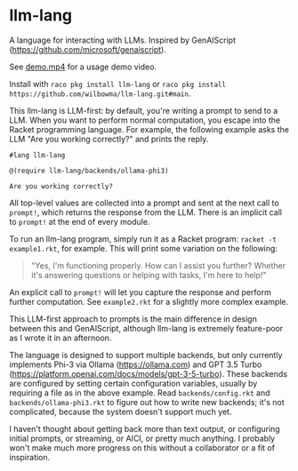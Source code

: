 llm-lang
========
A language for interacting with LLMs. Inspired by GenAIScript (https://github.com/microsoft/genaiscript).

See [demo.mp4](demo.mp4) for a usage demo video.

Install with `raco pkg install llm-lang` or `raco pkg install https://github.com/wilbowma/llm-lang.git#main`.

This llm-lang is LLM-first: by default, you're writing a prompt to send to a LLM.
When you want to perform normal computation, you escape into the Racket programming language.
For example, the following example asks the LLM "Are you working correctly?" and prints the reply.

```
#lang llm-lang

@(require llm-lang/backends/ollama-phi3)

Are you working correctly?
```

All top-level values are collected into a prompt and sent at the next call to `prompt!`, which returns the response from the LLM.
There is an implicit call to `prompt!` at the end of every module.

To run an llm-lang program, simply run it as a Racket program: `racket -t example1.rkt`, for example.
This will print some variation on the following:
> "Yes, I'm functioning properly. How can I assist you further? Whether it's answering questions or helping with tasks, I'm here to help!"

An explicit call to `prompt!` will let you capture the response and perform further computation.
See `example2.rkt` for a slightly more complex example.

This LLM-first approach to prompts is the main difference in design between this and GenAIScript, although llm-lang is extremely feature-poor as I wrote it in an afternoon.

The language is designed to support multiple backends, but only currently implements Phi-3 via Ollama (https://ollama.com) and GPT 3.5 Turbo (https://platform.openai.com/docs/models/gpt-3-5-turbo).
These backends are configured by setting certain configuration variables, usually by requiring a file as in the above example.
Read `backends/config.rkt` and `backends/ollama-phi3.rkt` to figure out how to write new backends; it's not complicated, because the system doesn't support much yet.

I haven't thought about getting back more than text output, or configuring initial prompts, or streaming, or AICI, or pretty much anything.
I probably won't make much more progress on this without a collaborator or a fit of inspiration.
